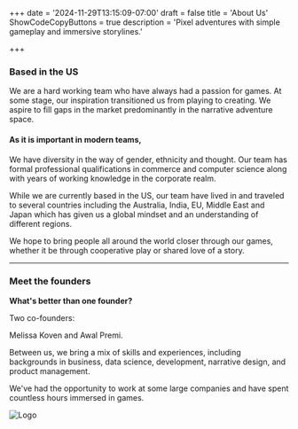 +++
date = '2024-11-29T13:15:09-07:00'
draft = false
title = 'About Us'
ShowCodeCopyButtons = true
description = 'Pixel adventures with simple gameplay and immersive storylines.'

+++

<!-- //![name](/images/aeio-logo.png#center) -->


### Based in the US

We are a hard working team who have always had a passion for games. At some stage, our inspiration transitioned us from playing to creating. We aspire to fill gaps in the market predominantly in the narrative adventure space.

#### As it is important in modern teams,

We have diversity in the way of gender, ethnicity and thought. Our team has formal professional qualifications in commerce and computer science along with years of working knowledge in the corporate realm.

While we are currently based in the US, our team have lived in and traveled to several countries including the Australia, India, EU, Middle East and Japan which has given us a global mindset and an understanding of different regions. 

We hope to bring people all around the world closer through our games, whether it be through cooperative play or shared love of a story.


---
### Meet **the founders**
**What's better than one founder?**

Two co-founders:

Melissa Koven and Awal Premi.

Between us, we bring a mix of skills and experiences, including backgrounds in business, data science, development, narrative design, and product management. 

We've had the opportunity to work at some large companies and have spent countless hours immersed in games.

![Logo](/images/ghost.svg#center)